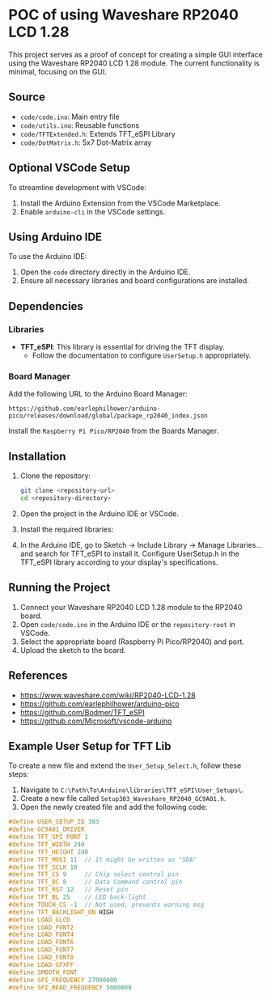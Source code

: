 # POC of using Waveshare RP2040 LCD 1.28

This project serves as a proof of concept for creating a simple GUI interface using the Waveshare RP2040 LCD 1.28 module. The current functionality is minimal, focusing on the GUI.

## Source

- `code/code.ino`: Main entry file
- `code/utils.ino`: Reusable functions
- `code/TFTExtended.h`: Extends TFT_eSPI Library
- `code/DotMatrix.h`: 5x7 Dot-Matrix array

## Optional VSCode Setup

To streamline development with VSCode:

1. Install the Arduino Extension from the VSCode Marketplace.
2. Enable `arduino-cli` in the VSCode settings.

## Using Arduino IDE

To use the Arduino IDE:

1. Open the `code` directory directly in the Arduino IDE.
2. Ensure all necessary libraries and board configurations are installed.

## Dependencies

### Libraries

- **TFT_eSPI**: This library is essential for driving the TFT display.
  - Follow the documentation to configure `UserSetup.h` appropriately.

### Board Manager

Add the following URL to the Arduino Board Manager:

`https://github.com/earlephilhower/arduino-pico/releases/download/global/package_rp2040_index.json`


Install the `Raspberry Pi Pico/RP2040` from the Boards Manager.

## Installation

1. Clone the repository:

   ```sh
   git clone <repository-url>
   cd <repository-directory>
    ```
2. Open the project in the Arduino IDE or VSCode.
3. Install the required libraries:
4. In the Arduino IDE, go to Sketch -> Include Library -> Manage Libraries... and search for TFT_eSPI to install it.
Configure UserSetup.h in the TFT_eSPI library according to your display's specifications.

## Running the Project
1. Connect your Waveshare RP2040 LCD 1.28 module to the RP2040 board.
2. Open `code/code.ino` in the Arduino IDE or the `repository-root` in VSCode.
3. Select the appropriate board (Raspberry Pi Pico/RP2040) and port.
4. Upload the sketch to the board.

## References

- https://www.waveshare.com/wiki/RP2040-LCD-1.28
- https://github.com/earlephilhower/arduino-pico
- https://github.com/Bodmer/TFT_eSPI
- https://github.com/Microsoft/vscode-arduino

## Example User Setup for TFT Lib

To create a new file and extend the `User_Setup_Select.h`, follow these steps:

1. Navigate to `C:\Path\To\Arduino\libraries\TFT_eSPI\User_Setups\`.
2. Create a new file called `Setup303_Waveshare_RP2040_GC9A01.h`.
3. Open the newly created file and add the following code:

```cpp
#define USER_SETUP_ID 303
#define GC9A01_DRIVER
#define TFT_SPI_PORT 1
#define TFT_WIDTH 240
#define TFT_HEIGHT 240
#define TFT_MOSI 11  // It might be written as "SDA"
#define TFT_SCLK 10
#define TFT_CS 9     // Chip select control pin
#define TFT_DC 8     // Data Command control pin
#define TFT_RST 12   // Reset pin
#define TFT_BL 25    // LED back-light
#define TOUCH_CS -1  // Not used, prevents warning msg
#define TFT_BACKLIGHT_ON HIGH
#define LOAD_GLCD
#define LOAD_FONT2
#define LOAD_FONT4
#define LOAD_FONT6
#define LOAD_FONT7
#define LOAD_FONT8
#define LOAD_GFXFF
#define SMOOTH_FONT
#define SPI_FREQUENCY 27000000
#define SPI_READ_FREQUENCY 5000000

```
